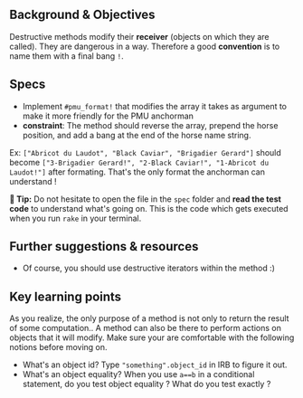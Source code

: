 ## Background & Objectives

Destructive methods modify their **receiver** (objects on which they are called).
They are dangerous in a way. Therefore a good **convention** is to name them with a final bang `!`.

## Specs

- Implement `#pmu_format!` that modifies the array it takes as argument to make it more friendly for the PMU anchorman
- **constraint**: The method should reverse the array, prepend the horse position, and add a bang at the end of the horse name string.

Ex: `["Abricot du Laudot", "Black Caviar", "Brigadier Gerard"]` should become `["3-Brigadier Gerard!", "2-Black Caviar!", "1-Abricot du Laudot!"]` after formating.
That's the only format the anchorman can understand !

**🤔 Tip:** Do not hesitate to open the file in the `spec` folder and **read the test code** to understand what's going on. This is the code which gets executed when you run `rake` in your terminal.

## Further suggestions & resources

- Of course, you should use destructive iterators within the method :)

## Key learning points

As you realize, the only purpose of a method is not only to return the result of some computation.. A method can also be there to perform actions on objects that it will modify. Make sure your are comfortable with the following notions before moving on.

- What's an object id? Type `"something".object_id` in IRB to figure it out.
- What's an object equality? When you use `a==b` in a conditional statement, do you test object equality ? What do you test exactly ?
